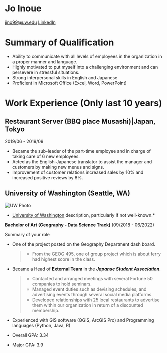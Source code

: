 # Jo Inoue
jino99@uw.edu
[LinkedIn](https://www.linkedin.com/in/jo-inoue-b2a575230/)

# Summary of Qualification
- Ability to communicate with all levels of employees in the organization in a proper manner and language. 
- Highly motivated to put myself into a challenging environment and can persevere in stressful situations. 
- Strong interpersonal skills in English and Japanese
- Proficient in Microsoft Office (Excel, Word, PowerPoint) 

# Work Experience (Only last 10 years)
## Restaurant Server (BBQ place Musashi)|Japan, Tokyo 
2019/06 - 2019/09   
- Became the sub-leader of the part-time employee and in charge of taking care of 6 new employees. 
- Acted as the English-Japanese translator to assist the manager and customers by making new menus and signs. 
- Improvement of customer relations increased sales by 10% and increased positive reviews by 8%.


## University of Washington (Seattle, WA)

![UW Photo](https://depts.washington.edu/advis104/wordpress/wp-content/uploads/2019/11/iStock-981020140.jpg)

* [University of Washington](https://www.washington.edu/) description, particularly if not well-known.*

**Bachelor of Art (Geography - Data Science Track)** (09/2018 - 06/2022)

Summary of your role

- One of the project posted on the Geography Department dash board.
    >- From the GEOG 495, one of group project which is about ferry had highest score in the class. 
- Became a Head of **External Team** in the ***Japanse Student Association***. 
    >- Contacted and arranged meetings with several Fortune 50 companies to hold seminars.
    >- Managed event duties such as devising schedules, and advertising events through several social media platforms.
    >- Developed relationships with 25 local restaurants to advertise them within our organization in return of a discounted membership.

- Experienced with GIS software (QGIS, ArcGIS Pro) and Programming languages (Python, Java, R)
- Overall GPA: 3.34
- Major GPA: 3.9





